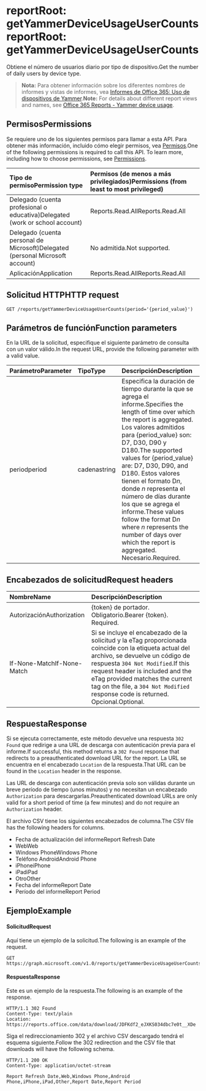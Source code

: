 # <a name="reportroot-getyammerdeviceusageusercounts"></a><span data-ttu-id="438d9-101">reportRoot: getYammerDeviceUsageUserCounts</span><span class="sxs-lookup"><span data-stu-id="438d9-101">reportRoot: getYammerDeviceUsageUserCounts</span></span>

<span data-ttu-id="438d9-102">Obtiene el número de usuarios diario por tipo de dispositivo.</span><span class="sxs-lookup"><span data-stu-id="438d9-102">Get the number of daily users by device type.</span></span>

> <span data-ttu-id="438d9-103">**Nota:** Para obtener información sobre los diferentes nombres de informes y vistas de informes, vea [Informes de Office 365: Uso de dispositivos de Yammer](https://support.office.com/client/Yammer-device-usage-b793ffdd-effa-43d0-849a-b1ca2e899f38).</span><span class="sxs-lookup"><span data-stu-id="438d9-103">**Note:** For details about different report views and names, see [Office 365 Reports - Yammer device usage](https://support.office.com/client/Yammer-device-usage-b793ffdd-effa-43d0-849a-b1ca2e899f38).</span></span>

## <a name="permissions"></a><span data-ttu-id="438d9-104">Permisos</span><span class="sxs-lookup"><span data-stu-id="438d9-104">Permissions</span></span>

<span data-ttu-id="438d9-p101">Se requiere uno de los siguientes permisos para llamar a esta API. Para obtener más información, incluido cómo elegir permisos, vea [Permisos](../../../concepts/permissions_reference.md).</span><span class="sxs-lookup"><span data-stu-id="438d9-p101">One of the following permissions is required to call this API. To learn more, including how to choose permissions, see [Permissions](../../../concepts/permissions_reference.md).</span></span>

| <span data-ttu-id="438d9-107">Tipo de permiso</span><span class="sxs-lookup"><span data-stu-id="438d9-107">Permission type</span></span>                        | <span data-ttu-id="438d9-108">Permisos (de menos a más privilegiados)</span><span class="sxs-lookup"><span data-stu-id="438d9-108">Permissions (from least to most privileged)</span></span> |
| :------------------------------------- | :--------------------------------------- |
| <span data-ttu-id="438d9-109">Delegado (cuenta profesional o educativa)</span><span class="sxs-lookup"><span data-stu-id="438d9-109">Delegated (work or school account)</span></span>     | <span data-ttu-id="438d9-110">Reports.Read.All</span><span class="sxs-lookup"><span data-stu-id="438d9-110">Reports.Read.All</span></span>                         |
| <span data-ttu-id="438d9-111">Delegado (cuenta personal de Microsoft)</span><span class="sxs-lookup"><span data-stu-id="438d9-111">Delegated (personal Microsoft account)</span></span> | <span data-ttu-id="438d9-112">No admitida.</span><span class="sxs-lookup"><span data-stu-id="438d9-112">Not supported.</span></span>                           |
| <span data-ttu-id="438d9-113">Aplicación</span><span class="sxs-lookup"><span data-stu-id="438d9-113">Application</span></span>                            | <span data-ttu-id="438d9-114">Reports.Read.All</span><span class="sxs-lookup"><span data-stu-id="438d9-114">Reports.Read.All</span></span>                         |

## <a name="http-request"></a><span data-ttu-id="438d9-115">Solicitud HTTP</span><span class="sxs-lookup"><span data-stu-id="438d9-115">HTTP request</span></span>

<!-- { "blockType": "ignored" } --> 

```http
GET /reports/getYammerDeviceUsageUserCounts(period='{period_value}')
```

## <a name="function-parameters"></a><span data-ttu-id="438d9-116">Parámetros de función</span><span class="sxs-lookup"><span data-stu-id="438d9-116">Function parameters</span></span>

<span data-ttu-id="438d9-117">En la URL de la solicitud, especifique el siguiente parámetro de consulta con un valor válido.</span><span class="sxs-lookup"><span data-stu-id="438d9-117">In the request URL, provide the following parameter with a valid value.</span></span>

| <span data-ttu-id="438d9-118">Parámetro</span><span class="sxs-lookup"><span data-stu-id="438d9-118">Parameter</span></span> | <span data-ttu-id="438d9-119">Tipo</span><span class="sxs-lookup"><span data-stu-id="438d9-119">Type</span></span>   | <span data-ttu-id="438d9-120">Descripción</span><span class="sxs-lookup"><span data-stu-id="438d9-120">Description</span></span>                              |
| :-------- | :----- | :--------------------------------------- |
| <span data-ttu-id="438d9-121">period</span><span class="sxs-lookup"><span data-stu-id="438d9-121">period</span></span>    | <span data-ttu-id="438d9-122">cadena</span><span class="sxs-lookup"><span data-stu-id="438d9-122">string</span></span> | <span data-ttu-id="438d9-123">Especifica la duración de tiempo durante la que se agrega el informe.</span><span class="sxs-lookup"><span data-stu-id="438d9-123">Specifies the length of time over which the report is aggregated.</span></span> <span data-ttu-id="438d9-124">Los valores admitidos para {period_value} son: D7, D30, D90 y D180.</span><span class="sxs-lookup"><span data-stu-id="438d9-124">The supported values for {period_value} are: D7, D30, D90, and D180.</span></span> <span data-ttu-id="438d9-125">Estos valores tienen el formato D*n*, donde *n* representa el número de días durante los que se agrega el informe.</span><span class="sxs-lookup"><span data-stu-id="438d9-125">These values follow the format D*n* where *n* represents the number of days over which the report is aggregated.</span></span> <span data-ttu-id="438d9-126">Necesario.</span><span class="sxs-lookup"><span data-stu-id="438d9-126">Required.</span></span> |

## <a name="request-headers"></a><span data-ttu-id="438d9-127">Encabezados de solicitud</span><span class="sxs-lookup"><span data-stu-id="438d9-127">Request headers</span></span>

| <span data-ttu-id="438d9-128">Nombre</span><span class="sxs-lookup"><span data-stu-id="438d9-128">Name</span></span>          | <span data-ttu-id="438d9-129">Descripción</span><span class="sxs-lookup"><span data-stu-id="438d9-129">Description</span></span>                              |
| :------------ | :--------------------------------------- |
| <span data-ttu-id="438d9-130">Autorización</span><span class="sxs-lookup"><span data-stu-id="438d9-130">Authorization</span></span> | <span data-ttu-id="438d9-p103">{token} de portador. Obligatorio.</span><span class="sxs-lookup"><span data-stu-id="438d9-p103">Bearer {token}. Required.</span></span>                |
| <span data-ttu-id="438d9-133">If-None-Match</span><span class="sxs-lookup"><span data-stu-id="438d9-133">If-None-Match</span></span> | <span data-ttu-id="438d9-134">Si se incluye el encabezado de la solicitud y la eTag proporcionada coincide con la etiqueta actual del archivo, se devuelve un código de respuesta `304 Not Modified`.</span><span class="sxs-lookup"><span data-stu-id="438d9-134">If this request header is included and the eTag provided matches the current tag on the file, a `304 Not Modified` response code is returned.</span></span> <span data-ttu-id="438d9-135">Opcional.</span><span class="sxs-lookup"><span data-stu-id="438d9-135">Optional.</span></span> |

## <a name="response"></a><span data-ttu-id="438d9-136">Respuesta</span><span class="sxs-lookup"><span data-stu-id="438d9-136">Response</span></span>

<span data-ttu-id="438d9-137">Si se ejecuta correctamente, este método devuelve una respuesta `302 Found` que redirige a una URL de descarga con autenticación previa para el informe.</span><span class="sxs-lookup"><span data-stu-id="438d9-137">If successful, this method returns a `302 Found` response that redirects to a preauthenticated download URL for the report.</span></span> <span data-ttu-id="438d9-138">La URL se encuentra en el encabezado `Location` de la respuesta.</span><span class="sxs-lookup"><span data-stu-id="438d9-138">That URL can be found in the `Location` header in the response.</span></span>

<span data-ttu-id="438d9-139">Las URL de descarga con autenticación previa solo son válidas durante un breve período de tiempo (unos minutos) y no necesitan un encabezado `Authorization` para descargarlas.</span><span class="sxs-lookup"><span data-stu-id="438d9-139">Preauthenticated download URLs are only valid for a short period of time (a few minutes) and do not require an `Authorization` header.</span></span>

<span data-ttu-id="438d9-140">El archivo CSV tiene los siguientes encabezados de columna.</span><span class="sxs-lookup"><span data-stu-id="438d9-140">The CSV file has the following headers for columns.</span></span>

- <span data-ttu-id="438d9-141">Fecha de actualización del informe</span><span class="sxs-lookup"><span data-stu-id="438d9-141">Report Refresh Date</span></span>
- <span data-ttu-id="438d9-142">Web</span><span class="sxs-lookup"><span data-stu-id="438d9-142">Web</span></span>
- <span data-ttu-id="438d9-143">Windows Phone</span><span class="sxs-lookup"><span data-stu-id="438d9-143">Windows Phone</span></span>
- <span data-ttu-id="438d9-144">Teléfono Android</span><span class="sxs-lookup"><span data-stu-id="438d9-144">Android Phone</span></span>
- <span data-ttu-id="438d9-145">iPhone</span><span class="sxs-lookup"><span data-stu-id="438d9-145">iPhone</span></span>
- <span data-ttu-id="438d9-146">iPad</span><span class="sxs-lookup"><span data-stu-id="438d9-146">iPad</span></span>
- <span data-ttu-id="438d9-147">Otro</span><span class="sxs-lookup"><span data-stu-id="438d9-147">Other</span></span>
- <span data-ttu-id="438d9-148">Fecha del informe</span><span class="sxs-lookup"><span data-stu-id="438d9-148">Report Date</span></span>
- <span data-ttu-id="438d9-149">Período del informe</span><span class="sxs-lookup"><span data-stu-id="438d9-149">Report Period</span></span>

## <a name="example"></a><span data-ttu-id="438d9-150">Ejemplo</span><span class="sxs-lookup"><span data-stu-id="438d9-150">Example</span></span>

#### <a name="request"></a><span data-ttu-id="438d9-151">Solicitud</span><span class="sxs-lookup"><span data-stu-id="438d9-151">Request</span></span>

<span data-ttu-id="438d9-152">Aquí tiene un ejemplo de la solicitud.</span><span class="sxs-lookup"><span data-stu-id="438d9-152">The following is an example of the request.</span></span>

<!--{
  "blockType": "request",
  "isComposable": true,
  "name": "reportroot_getyammerdeviceusageusercounts"
}-->

```http
GET https://graph.microsoft.com/v1.0/reports/getYammerDeviceUsageUserCounts(period='D7')
```

#### <a name="response"></a><span data-ttu-id="438d9-153">Respuesta</span><span class="sxs-lookup"><span data-stu-id="438d9-153">Response</span></span>

<span data-ttu-id="438d9-154">Este es un ejemplo de la respuesta.</span><span class="sxs-lookup"><span data-stu-id="438d9-154">The following is an example of the response.</span></span>

<!-- {
  "blockType": "response",
  "truncated": true,
  "@odata.type": "microsoft.graph.report"
} -->

```http
HTTP/1.1 302 Found
Content-Type: text/plain
Location: https://reports.office.com/data/download/JDFKdf2_eJXKS034dbc7e0t__XDe
```

<span data-ttu-id="438d9-155">Siga el redireccionamiento 302 y el archivo CSV descargado tendrá el esquema siguiente.</span><span class="sxs-lookup"><span data-stu-id="438d9-155">Follow the 302 redirection and the CSV file that downloads will have the following schema.</span></span>

<!-- { "blockType": "ignored" } --> 

```http
HTTP/1.1 200 OK
Content-Type: application/octet-stream

Report Refresh Date,Web,Windows Phone,Android Phone,iPhone,iPad,Other,Report Date,Report Period
```
